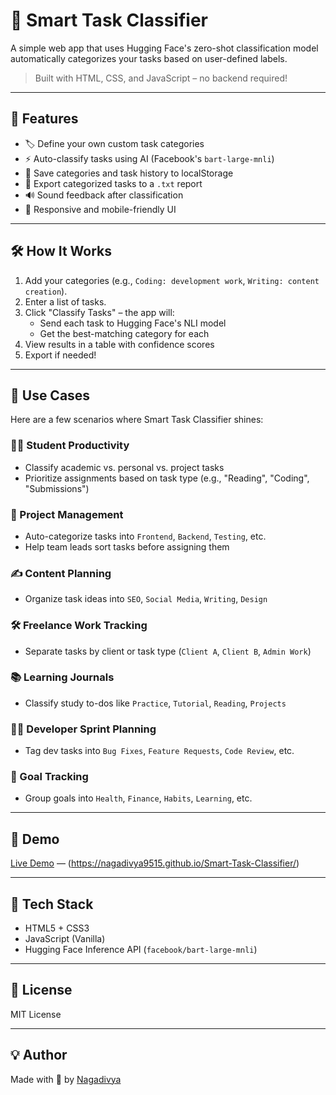 # 🧠 Smart Task Classifier

A simple web app that uses Hugging Face's zero-shot classification model automatically categorizes your tasks based on user-defined labels.

> Built with HTML, CSS, and JavaScript – no backend required!

---

## 🚀 Features

- 🏷 Define your own custom task categories
- ⚡ Auto-classify tasks using AI (Facebook's `bart-large-mnli`)
- 💾 Save categories and task history to localStorage
- 📁 Export categorized tasks to a `.txt` report
- 🔊 Sound feedback after classification
- 📱 Responsive and mobile-friendly UI

---

## 🛠 How It Works

1. Add your categories (e.g., `Coding: development work`, `Writing: content creation`).
2. Enter a list of tasks.
3. Click "Classify Tasks" – the app will:
   - Send each task to Hugging Face's NLI model
   - Get the best-matching category for each
4. View results in a table with confidence scores
5. Export if needed!

---

## 🔧 Use Cases

Here are a few scenarios where Smart Task Classifier shines:

### 🧑‍🎓 Student Productivity
- Classify academic vs. personal vs. project tasks
- Prioritize assignments based on task type (e.g., "Reading", "Coding", "Submissions")

### 💼 Project Management
- Auto-categorize tasks into `Frontend`, `Backend`, `Testing`, etc.
- Help team leads sort tasks before assigning them

### ✍️ Content Planning
- Organize task ideas into `SEO`, `Social Media`, `Writing`, `Design`

### 🛠 Freelance Work Tracking
- Separate tasks by client or task type (`Client A`, `Client B`, `Admin Work`)

### 📚 Learning Journals
- Classify study to-dos like `Practice`, `Tutorial`, `Reading`, `Projects`

### 👩‍💻 Developer Sprint Planning
- Tag dev tasks into `Bug Fixes`, `Feature Requests`, `Code Review`, etc.

### 🎯 Goal Tracking
- Group goals into `Health`, `Finance`, `Habits`, `Learning`, etc.

---

## 🧪 Demo

[Live Demo](#) — (https://nagadivya9515.github.io/Smart-Task-Classifier/)

---

## 🧰 Tech Stack

- HTML5 + CSS3
- JavaScript (Vanilla)
- Hugging Face Inference API (`facebook/bart-large-mnli`)

---
## 📄 License

MIT License

---

## 💡 Author

Made with 💚 by [Nagadivya](https://github.com/Nagadivya9515)
